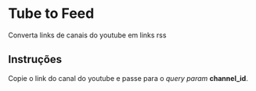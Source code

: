 # Tube to Feed
Converta links de canais do youtube em links rss

## Instruções

Copie o link do canal do youtube e passe para o _query param_ **channel_id**.
